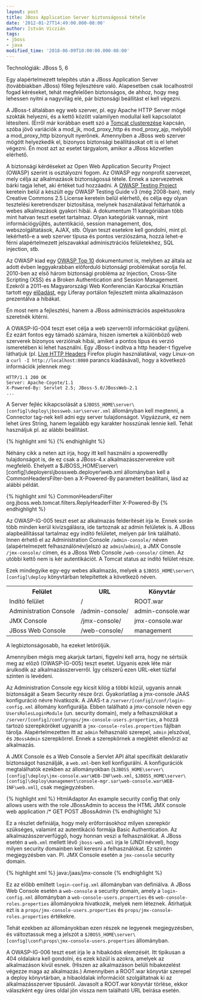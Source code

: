```yaml
---
layout: post
title: JBoss Application Server biztonságossá tétele
date: '2012-01-27T14:49:00.000-08:00'
author: István Viczián
tags:
- jboss
- java
modified_time: '2018-06-09T10:00:00.000-08:00'
---
```


Technológiák: JBoss 5, 6

Egy alapértelmezett telepítés után a JBoss Application Server
(továbbiakban JBoss) főleg fejlesztésre való. Alapesetben csak
localhostról fogad kéréseket, tehát megfelelően biztonságos, de ahhoz,
hogy meg lehessen nyitni a nagyvilág elé, pár biztonsági beállítást el
kell végezni.

A JBoss-t általában egy web szerver, pl. egy Apache HTTP Server mögé
szokták helyezni, és a kettő között valamilyen modullal kell kapcsolatot
létesíteni. (Erről már korábban esett szó a [Tomcat
clusterezése](/2010/06/20/clusterezes-altalaban-es-tomcaten.html)
kapcsán, szóba jövő variációk a mod_jk, mod_proxy_http és
mod_proxy_ajp, melyből a mod_proxy_http bizonyult nyerőnek.
Amennyiben a JBoss web szerver mögött helyezkedik el, bizonyos
biztonsági beállításokat ott is el lehet végezni. Én most azt az esetet
tárgyalom, amikor a JBoss közvetlen elérhető.

A biztonsági kérdéseket az Open Web Application Security Project (OWASP)
szerint is osztályozni fogom. Az OWASP egy nonprofit szervezet, mely
célja az alkalmazások biztonságossá tétele. Ennek a szervezetnek bárki
tagja lehet, aki értéket tud hozzáadni. A [OWASP Testing
Project](https://www.owasp.org/index.php/Category:OWASP_Testing_Project)
keretein belül a készült egy OWASP Testing Guide v3 (még 2008-ban), mely
Creative Commons 2.5 License keretein belül elérhető, és célja egy olyan
tesztelési keretrendszer biztosítása, melynek használatával feltárhatók
a webes alkalmazások gyakori hibái. A dokumentum 11 kategóriában több
mint hatvan teszt esetet tartalmaz. Olyan kategóriák vannak, mint
információgyűjtés, autentikáció, session management, dos,
webszolgáltatások, AJAX, stb. Olyan teszt esetekre kell gondolni, mint
pl. lekérhető-e a web szerver típusa és pontos verziószáma, hozzá
lehet-e férni alapértelmezett jelszavakkal adminisztrációs felületekhez,
SQL injection, stb.

Az OWASP kiad egy [OWASP Top
10](https://www.owasp.org/index.php/Category:OWASP_Top_Ten_Project)
dokumentumot is, melyben az általa az adott évben leggyakrabban
előforduló biztonsági problémákat sorolja fel. 2010-ben az első három
biztonsági probléma az Injection, Cross-Site Scripting (XSS) és a Broken
Authentication and Session Management. Ezekről a 2011-es Magyarországi
Web Konferencián Karóczkai Krisztián tartott egy
[előadást](http://webkonf.org/2011/eloadasok.html#webalkalmazasok-biztonsaga),
egy Liferay portálon fejlesztett minta alkalmazáson prezentálva a
hibákat.

Én most nem a fejlesztési, hanem a JBoss adminisztrációs aspektusokra
szeretnék kitérni.

A OWASP-IG-004 teszt eset célja a web szerverről információkat gyűjteni.
Ez ezárt fontos egy támadó számára, hiszen ismertek a különböző web
szerverek bizonyos verzióinak hibái, amiket a pontos típus és verzió
ismeretében ki lehet használni. Egy JBoss-t indítva a http header-t
figyelve láthatjuk (pl. [Live HTTP
Headers](https://addons.mozilla.org/en-US/firefox/addon/live-http-headers/)
Firefox plugin használatával, vagy Linux-on a
`curl -I http://localhost:8080` parancs kiadásával), hogy a következő
információk jelennek meg:

    HTTP/1.1 200 OK
    Server: Apache-Coyote/1.1
    X-Powered-By: Servlet 2.5; JBoss-5.0/JBossWeb-2.1
    ...

A Server fejléc kikapcsolását a
`$JBOSS_HOME\server\[config]\deploy\jbossweb.sar\server.xml`
állományban kell megtenni, a Connector tag-nek kell adni egy server
tulajdonságot. Vigyázzunk, ez nem lehet üres String, hanem legalább egy
karakter hosszúnak lennie kell. Tehát használjuk pl. az alábbi
beállítást.

{% highlight xml %}
<Connector protocol="HTTP/1.1" port="8080" address="${jboss.bind.address}"
    connectionTimeout="20000" redirectPort="8443" server=" " />
{% endhighlight %}

Néhány cikk a neten azt írja, hogy itt kell használni a xpoweredBy
tulajdonságot is, de ez csak a JBoss-4.x alkalmazásszerverekre volt
megfelelő. Ehelyett a
\$JBOSS\_HOME\\server\\\[config\]\\deployers\\jbossweb.deployer\\web.xml
állományban kell a CommonHeadersFilter-ben a X-Powered-By paramétert
beállítani, lásd az alábbi példát.

{% highlight xml %}
<filter>
  <filter-name>CommonHeadersFilter</filter-name>
  <filter-class>org.jboss.web.tomcat.filters.ReplyHeaderFilter</filter-class>
  <init-param>
    <param-name>X-Powered-By</param-name>
    <param-value></param-value>
  </init-param>
</filter>
{% endhighlight %}

Az OWASP-IG-005 teszt eset az alkalmazás felderítését írja le. Ennek
során több minden kerül kivizsgálásra, ide tartoznak az admin felületek
is. A JBoss alapbeállítással tartalmaz egy indító felületet, melyen pár
link található. Innen érhető el az Administration Console
`/admin-console/` néven (alapértelmezett felhasználónév/jelszó az
`admin`/`admin`), a JMX Console `/jmx-console/` címen, és a JBoss Web Console
`/web-console/` címen. Az utóbbi kettő nem is kér autentikációt. A Tomcat
status az indító felület része.

Ezek mindegyike egy-egy webes alkalmazás, melyek a
`$JBOSS_HOME\server\[config]\deploy` könyvtárban telepítettek a
következő néven.

<table>
  <tr>
    <th>Felület</th>
 <th>URL</th>
 <th>Könyvtár</th>
  </tr>
  <tr>
     <td>Indító felület</td>
  <td>/</td>
  <td>ROOT.war</td>
  </tr>
  <tr>
     <td>Administration Console</td>
  <td>/admin-console/</td>
  <td>admin-console.war</td>
  </tr>
  <tr>
     <td>JMX Console</td>
  <td>/jmx-console/</td>
  <td>jmx-console.war</td>
  </tr>
  <tr>
     <td>JBoss Web Console</td>
  <td>/web-console/</td>
  <td>management</td>
  </tr>
</table>

A legbiztonságosabb, ha ezeket letöröljük.

Amennyiben mégis meg akarjuk tartani, figyelni kell arra, hogy ne
sértsük meg az előző (OWASP-IG-005) teszt esetet. Ugyanis ezek léte már
árulkodik az alkalmazásszerverről. Így célszerű ezen URL-eket tűzfal
szinten is levédeni.

Az Administration Console egy kicsit kilóg a többi közül, ugyanis annak
biztonságát a Seam Security része őrzi. Gyakorlatilag a jmx-console JAAS
konfiguráció névre hivatkozik. A JAAS-t a
`/server/[config]/conf/login-config.xml` állomány konfigurálja. Ebben
található a jmx-console néven egy `UsersRolesLoginModule` (un. security
domain), mely a felhasználókat a
`/server/[config]/conf/props/jmx-console-users.properties`, a hozzá
tartozó szerepköröket ugyanitt a `jmx-console-roles.properties` fájlban
tárolja. Alapértelmezetten itt az `admin` felhasználó szerepel, `admin`
jelszóval, és `JBossAdmin` szerepkörrel. Ennek a szerepkörnek a meglétét
ellenőrzi az alkalmazás.

A JMX Console és a Web Console a Servlet API által specifikált
deklaratív biztonságot használják, a `web.xml`-ben kell konfigurálni. A
konfigurációk megtalálhatók ezekben az állományokban
(`$JBOSS_HOME\server\[config]\deploy\jmx-console.war\WEB-INF\web.xml`,
`$JBOSS_HOME\server\[config]\deploy\management\console-mgr.sar\web-console.war\WEB-INF\web.xml`),
csak megjegyzésben.

{% highlight xml %}
<security-constraint>
 <web-resource-collection>
   <web-resource-name>HtmlAdaptor</web-resource-name>
   <description>An example security config that only allows users with the
  role JBossAdmin to access the HTML JMX console web application
   </description>
   <url-pattern>/*</url-pattern>
   <http-method>GET</http-method>
   <http-method>POST</http-method>
 </web-resource-collection>
 <auth-constraint>
   <role-name>JBossAdmin</role-name>
 </auth-constraint>
</security-constraint>
{% endhighlight %}

Ez a részlet definiálja, hogy mely erőforrásokhoz milyen szerepkör
szükséges, valamint az autentikáció formája Basic Authentication. Az
alkalmazásszerverfüggő, hogy honnan veszi a felhasználókat. A JBoss
esetén a `web.xml` mellett lévő `jboss-web.xml` írja le (JNDI névvel), hogy
milyen security domainben kell keresni a felhasználókat. Ez szintén
megjegyzésben van. Pl. JMX Console esetén a `jmx-console` security domain.

{% highlight xml %}
<security-domain>java:/jaas/jmx-console</security-domain>
{% endhighlight %}

Ez az előbb említett `login-config.xml` állományban van definiálva. A
JBoss Web Console esetén a `web-console` a security domain, amely a
`login-config.xml` állományban a `web-console-users.properties` és
`web-console-roles.properties` állományokra hivatkozik, melyek nem
léteznek. Átírhatjuk ezt is a `props/jmx-console-users.properties` és
`props/jmx-console-roles.properties` értékekre.

Tehát ezekben az állományokban ezen részek ne legyenek megjegyzésben, és
változtassuk meg a jelszót a
`$JBOSS_HOME\server\[config]\conf\props\jmx-console-users.properties`
állományban.

A OWASP-IG-006 teszt eset írja le a hibakódok elemzését. Itt tipikusan a
404 oldalakra kell gondolni, és ezek közül is azokra, amelyek az
alkalmazáson kívül esnek. (Hiszen az alkalmazáson belüli hibakezelést
végezze maga az alkalmazás.) Amennyiben a ROOT.war könyvtár szerepel a
deploy könyvtárban, a hibaoldalak információt szolgáltatnak ki az
alkalmazásszerver típusáról. Javasolt a ROOT.war könyvtár törlése, ekkor
válaszként egy üres oldal jön vissza nem található URL beírása esetén.
